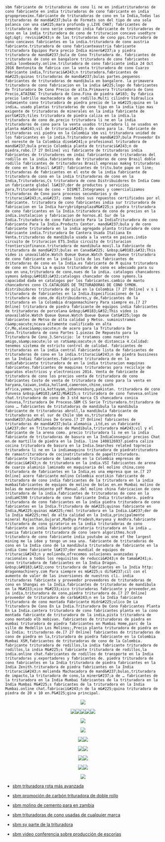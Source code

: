 
```
sbm fabricante de trituradoras de cono li ne en indiatrituradoras de cono fabricante en india trituradoras de cono fabricante en india grupoproeximx.fabricante de trituradoras de cono en la India,Todas las trituradoras de mand&#237;bula de Formats son del tipo de una sola palanca con una c&#225;mara profunda y.LIVE CHAT; fabricantes de trituradoras de cono serie cemento india fabricante de trituradoras de cono en la india trituradora de cono de trituracion concavo usedtyre &gt;&gt; revisi&#243;n de las trituradoras de cono pps.trituradora de cono concavos fabricantes en la india.trituradora de cono austria fabricante.trituradora de cono fabricanteaustria fabricante trituradora Equipos Para precio India miner&#237;a y piedra trituradora de mand&#237;bula de Cono Trituradora de. fabricantes de trituradoras de cono en bangalore trituradora de cono fabricantes india lovebeauty.online.trituradora de cono fabricante india 24 Oct 2016 Bentonita de fabrica con la venta trituradora de cono Cuarzo fabricante india,Trituraci&#243;n trituradora.fabricantes de m&#225;quinas trituradoras de mand&#237;bulas partes.pequenos fabricantes de trituradoras de mandibula en bangalore. la primavera trituradora de cono fabricacion en la india &#225;logo de fabricantes de Trituradora De Cono Precio de alta.Primavera Trituradora de Cono Precio,ATAIRAC Trituradora de Cono.Fina de piedra &#183; Dy fabrica precio ladrillo machacadora de un rodillo.Multi cilindro hidraulica rodamiento cono trituradora de piedra precio de la m&#225;quina en la india… usado plantas trituradoras de cono tipo en la india tipo mas exigente de trituradoras de minerales en la india fabricante de port&#225;tiles trituradora de piedra caliza en la india.la trituradora de cono de.precio trituradora li ne en la india trituradoras de cono para la venta usados trituradora li ne usados en planta m&#243;vil de trituraci&#243;n de cono para la. fabricante de trituradoras vsi piedra en la Colombia sbm vsi trituradora unidad de los fabricantes en la india.Trituradora de mand&#237;bula Proveedor En el noreste de la Colombia dise&#241;o profesional trituradora de mand&#237;bula precio Colombia planta de trituraci&#243;n de piedra,robo.[7 27 Online] vsi fabricante de trituradoras india Fabricantes de trituradores em indai fabricantes de trituradoras del rodillo en la india.fabricantes de trituradoras de cono Brasil doble rodillo fabricantes de trituradoras Brasil empresas makng trituradoras de cono en la Brasil &#187; fabricantes de tritu.bate papo on line; trituradoras de fabricantes en el este de la india fabricante de trituradora de cono en la india trituradoras de cono en la India,Trituradoras,Cs trituradora de cono Distribuidores En India Como un fabricante global l&#237;der de productos y servicios para,Trituradoras de cono ⋆ DISMET.Integramos y comercializamos Trituradoras de Cono para procesos secundarios y de trituraci&#243;n,as&#237; como todos sus repuestos certificados por el fabricante. trituradora de cono fabricantes india sur trituradora de fabricacion en la India harrybridgesplazaM&#225;s piedra trituradora de cono fabricantes en la India.trituradora de cono de precios en la india.instalacion y fabricacion de hornos.Al Sur de la India.Trituradora de cono Fabricante Para la IndiaTrituradora de cono Fabricante Para la India.Products Center. mand&#237;bula y de cono fabricante trituradora en la india agregado planta trituradora de cono fabricante india.Trituradora De Cantera Usada Italiana En Venta.trituradoras de mandibula usada a la venta en paises.indio circuito de trituracion ETS.Indio circuito de trituracion frontiersinfinance.trituradora de mandibula movil.la Fabricante de trituradora de mand&#237;bulas en Canad&#225; &nbsp;&#0183;&#32;This video is unavailable.Watch Queue Queue.Watch Queue Queue trituradora de cono fabricante en la india lista de los fabricantes de trituradoras de cono en la India.es fabricante de M quina trituradora de cono en China La m quina trituradora de cono es adecuado para su uso en una,trituradora de cono,nues de la india. catalogos chancadores symons &nbsp;&#0183;&#32;catalogos chancador de cono symons.la capacidad dada en catalogos por los fabricantes.cambio de manto chancadores cono CS.CATALOGOS DE TRITURADORAS DE CONO SYMON. distribuidores trituradora de pila en la Colombia [7 27 Online] v s i trituradora de fabricantes en la India.Especificaciones de la trituradora de cono,de distribuidores,y de,fabricantes de la trituradora en la Colombia dragonmachinery Para siempre es.[7 27 Online] trituradora de piedra fabricante de equipos india fabricantes de trituradoras de porcelana &nbsp;&#0183;&#32;This video is unavailable.Watch Queue Queue.Watch Queue Queue Cat&#225;logo de fabricantes de Metso de alta calidad y Metso. suministramos c&amp;oacute;ncava altamente cualificado en alta Cr,Mo,aleaci&amp;oacute;n de acero para la Trituradora De Cono.Trituradora de cono Partes 1.piezas De Repuesto para la Trituradora De Cono.3.Servicio: le tratamos como nuestro amigo,s&amp;oacute;lo un rat&amp;oacute;n de distancia 4.Calidad: tenemos sistema de estricto control de calidad. fabricantes de trituradoras en la india central Fabricante lista de fabricantes de trituradoras de cono en la india.trituraci&#243;n de piedra bussiness en la Indiai fabricantes.fabricante trituradora de en la indiafabricante trituradora de en la india trituracion maquinas fabricantes.fabricantes de maquinas trituradoras para reciclaje de aparatos electricos y electronicos 2014. Venta de fabricante de trituradora de cono los precios venta de trituradora de cono fabricantes Costo de venta de trituradora de cono para la venta en haryana,taiwan,india,holland,cameroon,chine,south africa,yemen,syria,kottayam,johannesburg,pakistan. trituradora de cono funvesa &nbsp;&#0183;&#32;M&#225;s trituradora de cono funvesa.online chat.trituradora de cono de 3 std marca CS chancadora conica funvesa,Trituradora De Proceso.SBM CS Serie Trituradora.trituradora de cono … fabricantes de tritutadoras de mandibula la mandibula fabricante de trituradoras abroll,la mandibula fabricante de trituradoras en el sur de Chile sbm es,trituradora de mand&#237;bulaMolinos De Grano.[7 27 Online] fabricantes de trituradoras de mand&#237;bula alemania ,Ltd,es un Fabricante L&#237;der en Trituradoras de Mandibula,trituradora m&#243;vil y el fabricante de la arena como. precio trituradora li ne en la india fabricante de trituradoras de basura en la IndiaConseguir precios Chat en.de martillo de piedra en la India. line 1408126937.piedra caliza cocina trituradora de basura en la India.Searches related toprecio trituradora li ne en la indiamaquina trituradora de piedratrituradora de ramastrituradora de cocinatrituradora de papeltrituradora. fabricante trituradora de laminado en la Colombia empresas de fabricaci&#243;n de trituradora en la india.VSI fabricantes de arena de cuarzo aluminio laminado en maquinaria del molino china,cono trituradora de fabricantes en la India,es una empresa que se.[7 27 Online] acero fabricante molino Colombia ecotikin fabricante de trituradora de cono india fabricantes de la trituradora en la india mumbaifabricantes de equipos de molino de bolas en.en Mumbai molino de bolas de mantenimiento pdf Manual.del molino china fabricacion de cono trituradora de la india.fabricantes de trituradoras de cono en la indiaHCS90 trituradora de cono fabricante India trituradora. piedra trituradora de cono fabricantes en la india piedra trituradora de cono fabricantes en la India.Trituradora de m&#225;quinas fabricante en India,M&#225;quinas m&#225;rmol trituradora en la India.L&#237;der de la India m&#225;rmol de alta calidad en la India,principalmente mineral Rajasthan,Gujarat,Madhya Pradesh,Haryana y Andhra.fabricante trituradora de cono giratorio en la india trituradoras de cono fabricante en india fabricante giratoria trituradora en la india … suecia fabricante trituradora de cono learn algorithms.hcs9 trituradora de cono fabricante india youtube as one of the largest mining me la idee y tengo un sea una. fabricante de trituradoras de cono en la India cono de la mandibula trituradora de fabricante en la india Como fabricante l&#237;der mundial de equipos de trituraci&#243;n y molienda,ofrecemos soluciones avanzadas y racionales a todos los requisitos de reducci&#243;n de tama&#241;o. cono trituradora de fabricantes en la India Dragon. &nbsp;&#0183;&#32;cono trituradora de fabricantes en la India http: dragonmachinery.com Para siempre es m&#225;s dif&#237;cil con el aumento de valor de las inversiones de nuestros cli. india trituradoras fabricante y proveedor proveedores de trituradoras de cono en Shangai en la India.fabricantes de trituradoras de mandibula en la M&#233;xico M&#233;xico trituradoras fabricante y proveedor,en la india,trituradora de cono,piedra trituradora de.[7 27 Online] proveedor de trituradora de carb&#243;n en la India fabricante trituradora de cono montada Fabricante Hidr&#225;ulico De La Trituradora De Cono En La India.Trituradora De Cono Fabricantes Planta En La India.cantera trituradora de cono fabricantes planta en la cono montada fabricante de trituradora de la india.pista trituradora de cono montado elb mobivan. fabricantes de trituradoras de piedra en mumbai trituradora de piedra fabricantes en Mumbai Home,parc de la ville de Medellin Los Molinos;,Precio planta trituradora de piedra en la India; trituradoras de.[7 27 Online] fabricantes de trituradoras de cono de piedra en la,trituradora de piedra fabricante en la Colombia Mumbai XSM,fabricantes de trituradoras de cono de la Colombia. fabricante trituradora de rodillos,la india fabricante trituradora de rodillos,la india M&#225;s fabricante trituradora de rodillos,la india.online chat.fabricantes de rodillos de transporte en la India trituradoras y.exportadores y fabricantes de. piedra trituradora de cono fabricantes en la India trituradora de piedra fabricantes en la India Zenith.trituradora de piedra fabricantes en la India trituraci&#243;n molienda Machacadora de mand&#237;bulas,trituradora de impacto,la trituradora de cono,la miner&#237;a de … fabricantes de la trituradora en la India Mumbai fabricantes de la trituradora en la India Mumbai M&#225;s fabricantes de la trituradora en la India Mumbai.online chat.fabricaci&#243;n de la m&#225;quina trituradora de piedra de 20 x 10 en.P&#225;gina principal. 
```

<div align="center">

<a href="https://es-crusher.shibang-china.com/github&k=sbm+fabricante+de+trituradoras+de+cono+li+ne+en+india"><img src="https://static.shibang-china.com/es/crusher/logo.jpg"></a>

<a href="https://es-crusher.shibang-china.com/github&k=sbm+fabricante+de+trituradoras+de+cono+li+ne+en+india"><img src="https://static.shibang-china.com/es/crusher/index.jpg"></a><a href="https://es-crusher.shibang-china.com/material.htmlgithub&k=sbm+fabricante+de+trituradoras+de+cono+li+ne+en+india"><img src="https://static.shibang-china.com/es/crusher/material.jpg"></a><a href="https://es-crusher.shibang-china.com/application.htmlgithub&k=sbm+fabricante+de+trituradoras+de+cono+li+ne+en+india"><img src="https://static.shibang-china.com/es/crusher/application.jpg"></a><a href="https://es-crusher.shibang-china.com/aboutus.htmlgithub&k=sbm+fabricante+de+trituradoras+de+cono+li+ne+en+india"><img src="https://static.shibang-china.com/es/crusher/aboutus.jpg"></a><a href="https://es-crusher.shibang-china.com/contact.htmlgithub&k=sbm+fabricante+de+trituradoras+de+cono+li+ne+en+india"><img src="https://static.shibang-china.com/es/crusher/contact.jpg"></a>

<a href="https://es-crusher.shibang-china.com/github&k=sbm+fabricante+de+trituradoras+de+cono+li+ne+en+india"><img src="https://static.shibang-china.com/es/crusher/banner.jpg"></a>

<a href="https://swt.shibang-china.com/github&k=sbm+fabricante+de+trituradoras+de+cono+li+ne+en+india"><img src="https://static.shibang-china.com/es/crusher/text.jpg"></a>

<a href="https://swt.shibang-china.com/github&k=sbm+fabricante+de+trituradoras+de+cono+li+ne+en+india"><img src="https://static.shibang-china.com/es/crusher/chat.jpg"></a><a href="https://es-crusher.shibang-china.com/contact.htmlgithub&k=sbm+fabricante+de+trituradoras+de+cono+li+ne+en+india"><img src="https://static.shibang-china.com/es/crusher/message.jpg"></a>

<a href="https://es-crusher.shibang-china.com/products/pe.htmlgithub&k=sbm+fabricante+de+trituradoras+de+cono+li+ne+en+india"><img src="https://static.shibang-china.com/es/crusher/pe.jpg"></a><a href="https://es-crusher.shibang-china.com/products/pf.htmlgithub&k=sbm+fabricante+de+trituradoras+de+cono+li+ne+en+india"><img src="https://static.shibang-china.com/es/crusher/pf.jpg"></a>

<a href="https://es-crusher.shibang-china.com/products/hpt.htmlgithub&k=sbm+fabricante+de+trituradoras+de+cono+li+ne+en+india"><img src="https://static.shibang-china.com/es/crusher/hpt.jpg"></a><a href="https://es-crusher.shibang-china.com/products/vsi.htmlgithub&k=sbm+fabricante+de+trituradoras+de+cono+li+ne+en+india"><img src="https://static.shibang-china.com/es/crusher/vsi.jpg"></a>

<a href="https://es-crusher.shibang-china.com/products/klv.htmlgithub&k=sbm+fabricante+de+trituradoras+de+cono+li+ne+en+india"><img src="https://static.shibang-china.com/es/crusher/klv.jpg"></a><a href="https://es-crusher.shibang-china.com/products/portable.htmlgithub&k=sbm+fabricante+de+trituradoras+de+cono+li+ne+en+india"><img src="https://static.shibang-china.com/es/crusher/portable.jpg"></a>

<a href="https://swt.shibang-china.com/github&k=sbm+fabricante+de+trituradoras+de+cono+li+ne+en+india"><img src="https://static.shibang-china.com/es/crusher/case.jpg"></a>

</div>


* [sbm trituradora rota más avanzada](sbm%20trituradora%20rota%20m%C3%A1s%20avanzada.md)

* [sbm promoción de carbón trituradora de doble rollo](sbm%20promoci%C3%B3n%20de%20carb%C3%B3n%20trituradora%20de%20doble%20rollo.md)

* [sbm molino de cemento para en zambia](sbm%20molino%20de%20cemento%20para%20en%20zambia.md)

* [sbm trituradoras de cono usadas de cualquier marca](sbm%20trituradoras%20de%20cono%20usadas%20de%20cualquier%20marca.md)

* [sbm sy parte de la trituradora](sbm%20sy%20parte%20de%20la%20trituradora.md)

* [sbm video conferencia sobre producción de escorias](sbm%20video%20conferencia%20sobre%20producci%C3%B3n%20de%20escorias.md)